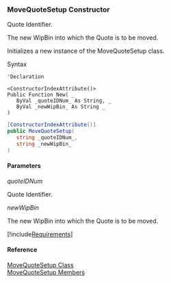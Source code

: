 ﻿### MoveQuoteSetup Constructor

Quote Identifier.

The new WipBin into which the Quote is to be moved.

Initializes a new instance of the MoveQuoteSetup class.

Syntax

```vbnet
'Declaration

<ConstructorIndexAttribute()>
Public Function New( _
   ByVal _quoteIDNum_ As String, _
   ByVal _newWipBin_ As String _
)
```

```csharp
[ConstructorIndexAttribute()]
public MoveQuoteSetup( 
   string _quoteIDNum_,
   string _newWipBin_
)
```

#### Parameters

_quoteIDNum_

Quote Identifier.

_newWipBin_

The new WipBin into which the Quote is to be moved.

[!include[Requirements](../partials/requirements.md)]

#### Reference

[MoveQuoteSetup Class](FChoice.Toolkits.Clarify~FChoice.Toolkits.Clarify.Sales.MoveQuoteSetup.md)  
[MoveQuoteSetup Members](FChoice.Toolkits.Clarify~FChoice.Toolkits.Clarify.Sales.MoveQuoteSetup_members.md)